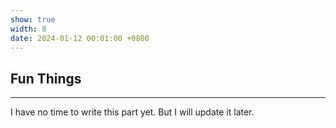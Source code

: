 ```yaml
---
show: true
width: 8
date: 2024-01-12 00:01:00 +0800
---
```


<div class="p-4">
    <h2>Fun Things</h2>
    <hr />
    <p>
        I have no time to write this part yet. But I will update it later.
    </p>
</div>
